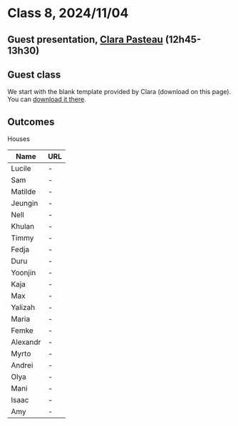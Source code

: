 # Class 8, 2024/11/04

## Guest presentation, [Clara Pasteau](https://www.clarapasteau.com) (12h45-13h30)

## Guest class

We start with the blank template provided by Clara (download on this page). You can [download it there](https://github.com/francois-gm/go-kabk-y1a/blob/main/08%20-%2020241104%20-%20Guest%20visit/starterkit.zip).


## Outcomes

Houses

| Name | URL |
| -- | -------------- |
| Lucile | - |
| Sam | - |
| Matilde | - |
| Jeungin | - |
| Nell | - |
| Khulan | - |
| Timmy | - |
| Fedja | - |
| Duru | - |
| Yoonjin | - |
| Kaja | - |
| Max | - |
| Yalizah | - |
| Maria | - |
| Femke | - |
| Alexandr | - |
| Myrto | - |
| Andrei | - |
| Olya | - |
| Mani | - |
| Isaac | - |
| Amy | - |
